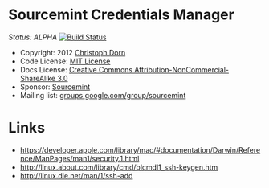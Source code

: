 Sourcemint Credentials Manager
==============================

*Status: ALPHA* [![Build Status](https://secure.travis-ci.org/sourcemint/credentials-js.png)](http://travis-ci.org/sourcemint/credentials-js)

  * Copyright: 2012 [Christoph Dorn](http://www.christophdorn.com/)
  * Code License: [MIT License](http://www.opensource.org/licenses/mit-license.php)
  * Docs License: [Creative Commons Attribution-NonCommercial-ShareAlike 3.0](http://creativecommons.org/licenses/by-nc-sa/3.0/)
  * Sponsor: [Sourcemint](http://sourcemint.com/)
  * Mailing list: [groups.google.com/group/sourcemint](http://groups.google.com/group/sourcemint)


Links
=====

  * https://developer.apple.com/library/mac/#documentation/Darwin/Reference/ManPages/man1/security.1.html
  * http://linux.about.com/library/cmd/blcmdl1_ssh-keygen.htm
  * http://linux.die.net/man/1/ssh-add
